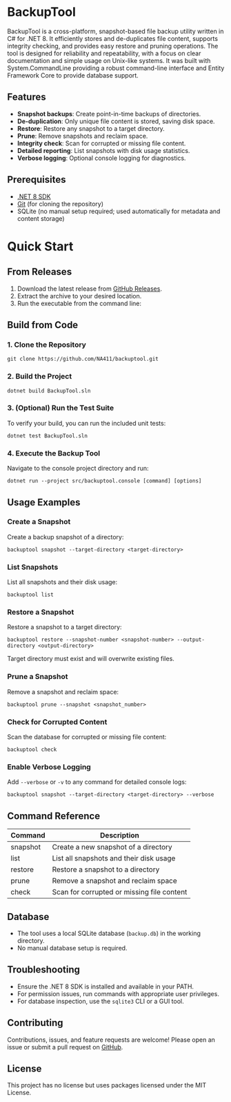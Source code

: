 # BackupTool

BackupTool is a cross-platform, snapshot-based file backup utility written in C# for .NET 8. It efficiently stores and de-duplicates file content, supports integrity checking, and provides easy restore and pruning operations. The tool is designed for reliability and repeatability, with a focus on clear documentation and simple usage on Unix-like systems. It was built with System.CommandLine providing a robust command-line interface and Entity Framework Core to provide database support.

## Features

- **Snapshot backups**: Create point-in-time backups of directories.
- **De-duplication**: Only unique file content is stored, saving disk space.
- **Restore**: Restore any snapshot to a target directory.
- **Prune**: Remove snapshots and reclaim space.
- **Integrity check**: Scan for corrupted or missing file content.
- **Detailed reporting**: List snapshots with disk usage statistics.
- **Verbose logging**: Optional console logging for diagnostics.

## Prerequisites

- [.NET 8 SDK](https://dotnet.microsoft.com/download/dotnet/8.0)
- [Git](https://git-scm.com/) (for cloning the repository)
- SQLite (no manual setup required; used automatically for metadata and content storage)

# Quick Start
## From Releases
1. Download the latest release from [GitHub Releases](https://github.com/NA411/backuptool/releases).
2. Extract the archive to your desired location.
3. Run the executable from the command line:

## Build from Code
### 1. Clone the Repository

```
git clone https://github.com/NA411/backuptool.git
```

### 2. Build the Project

```
dotnet build BackupTool.sln
```

### 3. (Optional) Run the Test Suite

To verify your build, you can run the included unit tests:

```
dotnet test BackupTool.sln
```

### 4. Execute the Backup Tool

Navigate to the console project directory and run:

```
dotnet run --project src/backuptool.console [command] [options]
```

## Usage Examples

### Create a Snapshot

Create a backup snapshot of a directory:

``` 
backuptool snapshot --target-directory <target-directory>
```

### List Snapshots

List all snapshots and their disk usage:

```
backuptool list
```

### Restore a Snapshot

Restore a snapshot to a target directory:

```
backuptool restore --snapshot-number <snapshot-number> --output-directory <output-directory>
```

Target directory must exist and will overwrite existing files.

### Prune a Snapshot

Remove a snapshot and reclaim space:

```
backuptool prune --snapshot <snapshot_number>
```

### Check for Corrupted Content

Scan the database for corrupted or missing file content:

```
backuptool check
```

### Enable Verbose Logging

Add `--verbose` or `-v` to any command for detailed console logs:

```
backuptool snapshot --target-directory <target-directory> --verbose
```

## Command Reference

| Command   | Description                                      |
|-----------|--------------------------------------------------|
| snapshot  | Create a new snapshot of a directory              |
| list      | List all snapshots and their disk usage           |
| restore   | Restore a snapshot to a directory                 |
| prune     | Remove a snapshot and reclaim space               |
| check     | Scan for corrupted or missing file content        |

## Database

- The tool uses a local SQLite database (`backup.db`) in the working directory.
- No manual database setup is required.

## Troubleshooting

- Ensure the .NET 8 SDK is installed and available in your PATH.
- For permission issues, run commands with appropriate user privileges.
- For database inspection, use the `sqlite3` CLI or a GUI tool.

## Contributing

Contributions, issues, and feature requests are welcome! Please open an issue or submit a pull request on [GitHub](https://github.com/NA411/backuptool).

## License

This project has no license but uses packages licensed under the MIT License.

